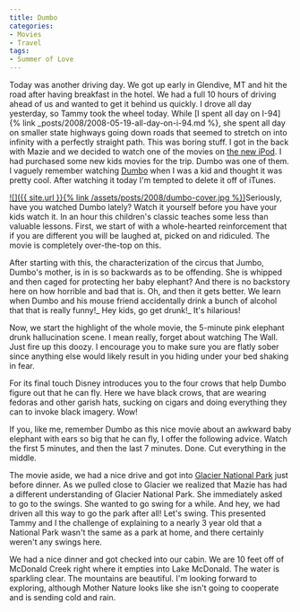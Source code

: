 ```yaml
---
title: Dumbo
categories:
- Movies
- Travel
tags:
- Summer of Love
---
```


Today was another driving day. We got up early in Glendive, MT and hit the road after having breakfast in the hotel. We had a full 10 hours of driving ahead of us and wanted to get it behind us quickly. I drove all day yesterday, so Tammy took the wheel today. While [I spent all day on I-94]{% link _posts/2008/2008-05-19-all-day-on-i-94.md %}, she spent all day on smaller state highways going down roads that seemed to stretch on into infinity with a perfectly straight path. This was boring stuff.
I got in the back with Mazie and we decided to watch one of the movies on [the new iPod](http://www.slashthing.com/new-ipod-classic-160g/). I had purchased some new kids movies for the trip. Dumbo was one of them. I vaguely remember watching [Dumbo](http://www.imdb.com/title/tt0033563/) when I was a kid and thought it was pretty cool. After watching it today I'm tempted to delete it off of iTunes.

[![]({{ site.url }}{% link /assets/posts/2008/dumbo-cover.jpg %})](http://www.imdb.com/title/tt0033563/)Seriously, have you watched Dumbo lately? Watch it yourself before you have your kids watch it. In an hour this children's classic teaches some less than valuable lessons. First, we start of with a whole-hearted reinforcement that if you are different you will be laughed at, picked on and ridiculed. The movie is completely over-the-top on this.

After starting with this, the characterization of the circus that Jumbo, Dumbo's mother, is in is so backwards as to be offending. She is whipped and then caged for protecting her baby elephant? And there is no backstory here on how horrible and bad that is. Oh, and then it gets better. We learn when Dumbo and his mouse friend accidentally drink a bunch of alcohol that that is really funny!_ Hey kids, go get drunk!_ It's hilarious!

Now, we start the highlight of the whole movie, the 5-minute pink elephant drunk hallucination scene. I mean really, forget about watching The Wall. Just fire up this doozy. I encourage you to make sure you are flatly sober since anything else would likely result in you hiding under your bed shaking in fear.

For its final touch Disney introduces you to the four crows that help Dumbo figure out that he can fly. Here we have black crows, that are wearing fedoras and other garish hats, sucking on cigars and doing everything they can to invoke black imagery. Wow!

If you, like me, remember Dumbo as this nice movie about an awkward baby elephant with ears so big that he can fly, I offer the following advice. Watch the first 5 minutes, and then the last 7 minutes. Done. Cut everything in the middle.

The movie aside, we had a nice drive and got into [Glacier National Park](http://www.nps.gov/glac/) just before dinner. As we pulled close to Glacier we realized that Mazie has had a different understanding of Glacier National Park. She immediately asked to go to the swings. She wanted to go swing for a while. And hey, we had driven all this way to go the park after all! Let's swing. This presented Tammy and I the challenge of explaining to a nearly 3 year old that a National Park wasn't the same as a park at home, and there certainly weren't any swings here.

We had a nice dinner and got checked into our cabin. We are 10 feet off of McDonald Creek right where it empties into Lake McDonald. The water is sparkling clear. The mountains are beautiful. I'm looking forward to exploring, although Mother Nature looks like she isn't going to cooperate and is sending cold and rain.
